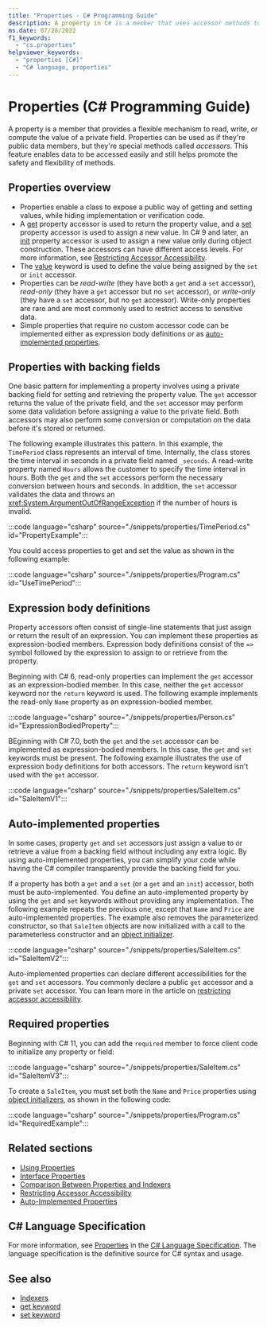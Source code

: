 ```yaml
---
title: "Properties - C# Programming Guide"
description: A property in C# is a member that uses accessor methods to read, write, or compute the value of a private field as if it were a public data member.
ms.date: 07/28/2022
f1_keywords:
  - "cs.properties"
helpviewer_keywords:
  - "properties [C#]"
  - "C# language, properties"
---
```

# Properties (C# Programming Guide)

A property is a member that provides a flexible mechanism to read, write, or compute the value of a private field. Properties can be used as if they're public data members, but they're special methods called *accessors*. This feature enables data to be accessed easily and still helps promote the safety and flexibility of methods.

## Properties overview

- Properties enable a class to expose a public way of getting and setting values, while hiding implementation or verification code.
- A [get](../../language-reference/keywords/get.md) property accessor is used to return the property value, and a [set](../../language-reference/keywords/set.md) property accessor is used to assign a new value. In C# 9 and later, an [init](../../language-reference/keywords/init.md) property accessor is used to assign a new value only during object construction. These accessors can have different access levels. For more information, see [Restricting Accessor Accessibility](./restricting-accessor-accessibility.md).
- The [value](../../language-reference/keywords/value.md) keyword is used to define the value being assigned by the `set` or `init` accessor.
- Properties can be *read-write* (they have both a `get` and a `set` accessor), *read-only* (they have a `get` accessor but no `set` accessor), or *write-only* (they have a `set` accessor, but no `get` accessor). Write-only properties are rare and are most commonly used to restrict access to sensitive data.
- Simple properties that require no custom accessor code can be implemented either as expression body definitions or as [auto-implemented properties](./auto-implemented-properties.md).

## Properties with backing fields

One basic pattern for implementing a property involves using a private backing field for setting and retrieving the property value. The `get` accessor returns the value of the private field, and the `set` accessor may perform some data validation before assigning a value to the private field. Both accessors may also perform some conversion or computation on the data before it's stored or returned.

The following example illustrates this pattern. In this example, the `TimePeriod` class represents an interval of time. Internally, the class stores the time interval in seconds in a private field named `_seconds`. A read-write property named `Hours` allows the customer to specify the time interval in hours. Both the `get` and the `set` accessors perform the necessary conversion between hours and seconds. In addition, the `set` accessor validates the data and throws an <xref:System.ArgumentOutOfRangeException> if the number of hours is invalid.

:::code language="csharp" source="./snippets/properties/TimePeriod.cs" id="PropertyExample":::

You could access properties to get and set the value as shown in the following example:

:::code language="csharp" source="./snippets/properties/Program.cs" id="UseTimePeriod":::

## Expression body definitions

Property accessors often consist of single-line statements that just assign or return the result of an expression. You can implement these properties as expression-bodied members. Expression body definitions consist of the `=>` symbol followed by the expression to assign to or retrieve from the property.

Beginning with C# 6, read-only properties can implement the `get` accessor as an expression-bodied member. In this case, neither the `get` accessor keyword nor the `return` keyword is used. The following example implements the read-only `Name` property as an expression-bodied member.

:::code language="csharp" source="./snippets/properties/Person.cs" id="ExpressionBodiedProperty":::

BEginning with C# 7.0, both the `get` and the `set` accessor can be implemented as expression-bodied members. In this case, the `get` and `set` keywords must be present. The following example illustrates the use of expression body definitions for both accessors. The `return` keyword isn't used with the `get` accessor.

:::code language="csharp" source="./snippets/properties/SaleItem.cs" id="SaleItemV1":::

## Auto-implemented properties

In some cases, property `get` and `set` accessors just assign a value to or retrieve a value from a backing field without including any extra logic. By using auto-implemented properties, you can simplify your code while having the C# compiler transparently provide the backing field for you.

If a property has both a `get` and a `set` (or a `get` and an `init`) accessor, both must be auto-implemented. You define an auto-implemented property by using the `get` and `set` keywords without providing any implementation. The following example repeats the previous one, except that `Name` and `Price` are auto-implemented properties. The example also removes the parameterized constructor, so that `SaleItem` objects are now initialized with a call to the parameterless constructor and an [object initializer](object-and-collection-initializers.md).

:::code language="csharp" source="./snippets/properties/SaleItem.cs" id="SaleItemV2":::

Auto-implemented properties can declare different accessibilities for the `get` and `set` accessors. You commonly declare a public `get` accessor and a private `set` accessor. You can learn more in the article on [restricting accessor accessibility](./restricting-accessor-accessibility.md).

## Required properties

Beginning with C# 11, you can add the `required` member to force client code to initialize any property or field:

:::code language="csharp" source="./snippets/properties/SaleItem.cs" id="SaleItemV3":::

To create a `SaleItem`, you must set both the `Name` and `Price` properties using [object initializers](./object-and-collection-initializers.md), as shown in the following code:

:::code language="csharp" source="./snippets/properties/Program.cs" id="RequiredExample":::

## Related sections

- [Using Properties](./using-properties.md)
- [Interface Properties](./interface-properties.md)
- [Comparison Between Properties and Indexers](../indexers/comparison-between-properties-and-indexers.md)
- [Restricting Accessor Accessibility](./restricting-accessor-accessibility.md)
- [Auto-Implemented Properties](./auto-implemented-properties.md)

## C# Language Specification

For more information, see [Properties](~/_csharpstandard/standard/classes.md#147-properties) in the [C# Language Specification](~/_csharpstandard/standard/README.md). The language specification is the definitive source for C# syntax and usage.

## See also

- [Indexers](../indexers/index.md)
- [get keyword](../../language-reference/keywords/get.md)
- [set keyword](../../language-reference/keywords/set.md)
